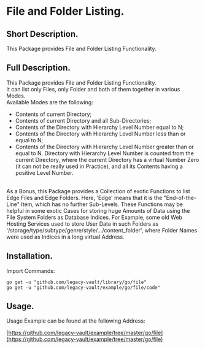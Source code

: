 # File and Folder Listing.


## Short Description.

This Package provides File and Folder Listing Functionality.

## Full Description.

This Package provides File and Folder Listing Functionality.<br />
It can list only Files, only Folder and both of them together in various Modes.<br />
Available Modes are the following:<br />
  - Contents of current Directory;
  - Contents of current Directory and all Sub-Directories;
  - Contents of the Directory with Hierarchy Level Number equal to N;
  - Contents of the Directory with Hierarchy Level Number less than or equal to N;
  - Contents of the Directory with Hierarchy Level Number greater than or equal to N.
Directory with Hierarchy Level Number is counted from the current Directory, where the current Directory has a virtual Number Zero (it can not be really used in Practice), and all its Contents having a positive Level Number.<br />
<br />
As a Bonus, this Package provides a Collection of exotic Functions to list Edge Files and Edge Folders. Here, 'Edge' means that it is the "End-of-the-Line" Item, which has no further Sub-Levels. These Functions may be helpful in some exotic Cases for storing huge Amounts of Data using the File System Folders as Database Indices. For Example, some old Web Hosting Services used to store User Data in such Folders as '/storage/type/subtype/genre/style/.../content_folder', where Folder Names were used as Indices in a long virtual Address.

## Installation.

Import Commands:
```
go get -u "github.com/legacy-vault/library/go/file"
go get -u "github.com/legacy-vault/example/go/file/code"
```

## Usage.

Usage Example can be found at the following Address:

[https://github.com/legacy-vault/example/tree/master/go/file](https://github.com/legacy-vault/example/tree/master/go/file)

